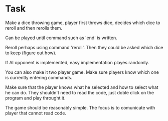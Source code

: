 # Task

Make a dice throwing game, player first throws dice, decides which dice to reroll and then rerolls them.

Can be played until command such as 'end' is written.

Reroll perhaps using command 'reroll'. Then they could be asked which dice to keep (figure out how).

If AI opponent is implemented, easy implementation playes randomly.

You can also make it two player game. Make sure players know which one is currently entering commands.

Make sure that the player knows what he selected and how to select what he can do. They shouldn't need to read the code, just doble click on the program and play throught it.

The game should be reasonably simple. The focus is to comunicate with player that cannot read code.
